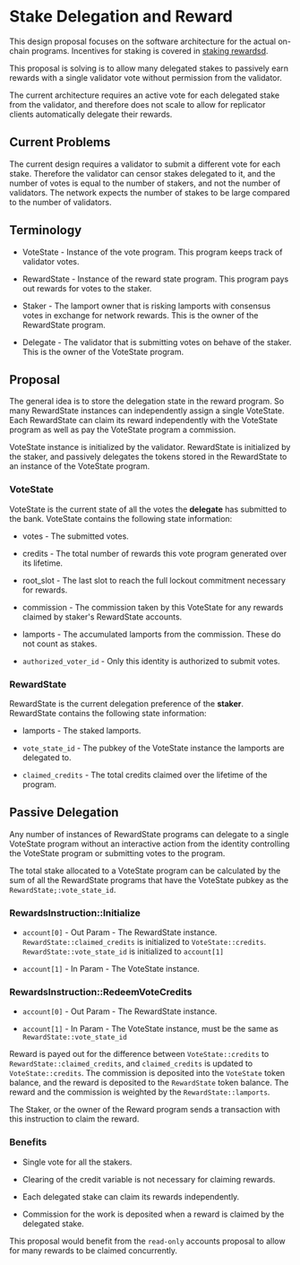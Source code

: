 # Stake Delegation and Reward

This design proposal focuses on the software architecture for the actual
on-chain programs.  Incentives for staking is covered in [staking
rewardsd](staking-rewards.md).


This proposal is solving is to allow many delegated stakes to passively earn
rewards with a single validator vote without permission from the validator.

The current architecture requires an active vote for each delegated stake from
the validator, and therefore does not scale to allow for replicator clients
automatically delegate their rewards.

## Current Problems

The current design requires a validator to submit a different vote for each
stake. Therefore the validator can censor stakes delegated to it, and the number
of votes is equal to the number of stakers, and not the number of validators.
The network expects the number of stakes to be large compared to the number of
validators.

## Terminology

* VoteState - Instance of the vote program.  This program keeps track of
validator votes.

* RewardState - Instance of the reward state program.  This program pays out
rewards for votes to the staker.

* Staker - The lamport owner that is risking lamports with consensus votes in
exchange for network rewards.  This is the owner of the RewardState program.

* Delegate - The validator that is submitting votes on behave of the staker.
This is the owner of the VoteState program.

## Proposal

The general idea is to store the delegation state in the reward program.  So
many RewardState instances can independently assign a single VoteState.  Each
RewardState can claim its reward independently with the VoteState program as
well as pay the VoteState program a commission.

VoteState instance is initialized by the validator.  RewardState is initialized
by the staker, and passively delegates the tokens stored in the RewardState to
an instance of the VoteState program.

### VoteState

VoteState is the current state of all the votes the **delegate** has submitted
to the bank.  VoteState contains the following state information:

* votes - The submitted votes.

* credits - The total number of rewards this vote program generated over its
lifetime.

* root\_slot - The last slot to reach the full lockout commitment necessary for
rewards.

* commission - The commission taken by this VoteState for any rewards claimed by
staker's RewardState accounts.

* lamports - The accumulated lamports from the commission.  These do not count as
stakes.

* `authorized_voter_id` - Only this identity is authorized to submit votes.

### RewardState

RewardState is the current delegation preference of the **staker**. RewardState
contains the following state information:

* lamports - The staked lamports.

* `vote_state_id` - The pubkey of the VoteState instance the lamports are
delegated to.

* `claimed_credits` - The total credits claimed over the lifetime of the
program.

## Passive Delegation

Any number of instances of RewardState programs can delegate to a single
VoteState program without an interactive action from the identity controlling
the VoteState program or submitting votes to the program.

The total stake allocated to a VoteState program can be calculated by the sum of
all the RewardState programs that have the VoteState pubkey as the
`RewardState;:vote_state_id`.
 
### RewardsInstruction::Initialize

* `account[0]` - Out Param - The RewardState instance.  
  `RewardState::claimed_credits` is initialized to `VoteState::credits`.  
  `RewardState::vote_state_id` is initialized to `account[1]`

* `account[1]` - In Param - The VoteState instance.

### RewardsInstruction::RedeemVoteCredits


* `account[0]` - Out Param - The RewardState instance.  

* `account[1]` - In Param - The VoteState instance, must be the same as
`RewardState::vote_state_id`


Reward is payed out for the difference between `VoteState::credits` to
`RewardState::claimed_credits`, and `claimed_credits` is updated to
`VoteState::credits`.  The commission is deposited into the `VoteState` token
balance, and the reward is deposited to the `RewardState` token balance.  The
reward and the commission is weighted by the `RewardState::lamports`.

The Staker, or the owner of the Reward program sends a transaction with this
instruction to claim the reward.

### Benefits

* Single vote for all the stakers.

* Clearing of the credit variable is not necessary for claiming rewards.

* Each delegated stake can claim its rewards independently.

* Commission for the work is deposited when a reward is claimed by the delegated
stake.

This proposal would benefit from the `read-only` accounts proposal to allow for
many rewards to be claimed concurrently.
